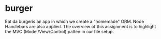 # burger
Eat da burgeris an app in which we create a "homemade" ORM. Node Handlebars are also applied. The overview of this assignment is to highlight the MVC (Model/View/Control) patten in our file setup.
